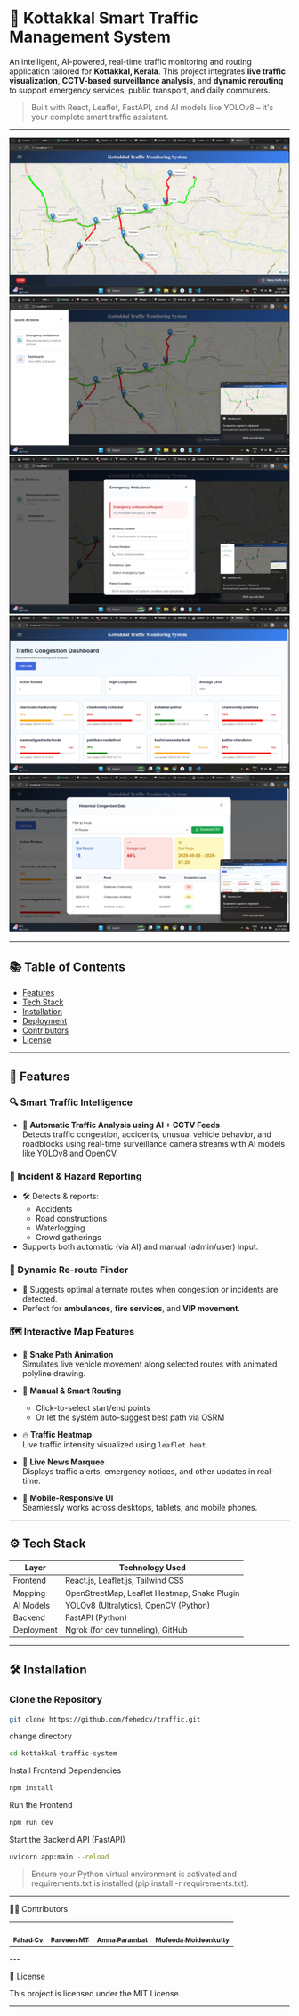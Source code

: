 # 🚦 Kottakkal Smart Traffic Management System

An intelligent, AI-powered, real-time traffic monitoring and routing application tailored for **Kottakkal, Kerala**. This project integrates **live traffic visualization**, **CCTV-based surveillance analysis**, and **dynamic rerouting** to support emergency services, public transport, and daily commuters.

> Built with React, Leaflet, FastAPI, and AI models like YOLOv8 – it's your complete smart traffic assistant.

---

![Screenshot 1](/assets/page1.jpeg)
![Screenshot 2](/assets/page2.jpeg)
![Screenshot 3](/assets/page3.jpeg)
![Screenshot 4](/assets/page4.jpeg)
![Screenshot 5](/assets/page5.jpeg)

---

## 📚 Table of Contents

- [Features](#features)
- [Tech Stack](#-tech-stack)
- [Installation](#-installation)
- [Deployment](#deployment)
- [Contributors](#-contributors)
- [License](#license)

---

## 🚀 Features

### 🔍 Smart Traffic Intelligence

- 🎥 **Automatic Traffic Analysis using AI + CCTV Feeds**  
  Detects traffic congestion, accidents, unusual vehicle behavior, and roadblocks using real-time surveillance camera streams with AI models like YOLOv8 and OpenCV.

### 🚧 Incident & Hazard Reporting

- 🛠️ Detects & reports:
  - Accidents  
  - Road constructions  
  - Waterlogging  
  - Crowd gatherings  
- Supports both automatic (via AI) and manual (admin/user) input.

### 🔄 Dynamic Re-route Finder

- 🚗 Suggests optimal alternate routes when congestion or incidents are detected.
- Perfect for **ambulances**, **fire services**, and **VIP movement**.

### 🗺️ Interactive Map Features

- 🐍 **Snake Path Animation**  
  Simulates live vehicle movement along selected routes with animated polyline drawing.

- 📍 **Manual & Smart Routing**  
  - Click-to-select start/end points  
  - Or let the system auto-suggest best path via OSRM

- 🔥 **Traffic Heatmap**  
  Live traffic intensity visualized using `leaflet.heat`.

- 📢 **Live News Marquee**  
  Displays traffic alerts, emergency notices, and other updates in real-time.

- 📱 **Mobile-Responsive UI**  
  Seamlessly works across desktops, tablets, and mobile phones.

---

## ⚙️ Tech Stack

| Layer      | Technology Used                            |
|------------|---------------------------------------------|
| Frontend   | React.js, Leaflet.js, Tailwind CSS          |
| Mapping    | OpenStreetMap, Leaflet Heatmap, Snake Plugin |
| AI Models  | YOLOv8 (Ultralytics), OpenCV (Python)       |
| Backend    | FastAPI (Python)                            |
| Deployment | Ngrok (for dev tunneling), GitHub           |

---

## 🛠️ Installation

### Clone the Repository

```bash
git clone https://github.com/fehedcv/traffic.git
```
change directory
```bash
cd kottakkal-traffic-system
```

Install Frontend Dependencies
```bash
npm install
```

Run the Frontend
```bash
npm run dev
```

Start the Backend API (FastAPI)
```bash
uvicorn app:main --reload
```
> Ensure your Python virtual environment is activated and requirements.txt is installed (pip install -r requirements.txt).




---

👨‍💻 Contributors

<table>
  <tr>
    <td><a href="https://github.com/fehedcv"><img src="https://avatars.githubusercontent.com/fehedcv" width="60px;" alt=""/><br /><sub><b>Fahad Cv</b></sub></a></td>
    <td><a href="https://github.com/ReverseEngineeringDude"><img src="https://avatars.githubusercontent.com/ReverseEngineeringDude" width="60px;" alt=""/><br /><sub><b>Parveen MT</b></sub></a></td>
    <td><a href="https://github.com/Amna-parambat"><img src="https://avatars.githubusercontent.com/Amna-parambat" width="60px;" alt=""/><br /><sub><b>Amna Parambat</b></sub></a></td>
    <td><a href="https://github.com/mufeeda-moideen"><img src="https://avatars.githubusercontent.com/mufeeda-moideen" width="60px;" alt=""/><br /><sub><b>Mufeeda Moideenkutty</b></sub></a></td>
  </tr>
</table>
---

📝 License

This project is licensed under the MIT License.


---
